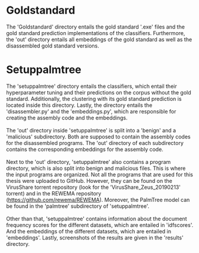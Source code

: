 # Goldstandard
The 'Goldstandard' directory entails the gold standard '.exe' files and the gold standard prediction implementations of the classifiers. Furthermore, the 'out' directory entails all embeddings of the gold standard as well as the disassembled gold standard versions.
# Setuppalmtree
The 'setuppalmtree' directory entails the classifiers, which entail their hyperparameter tuning and their predictions on the corpus without the gold standard. Additionally, the clustering with its gold standard prediction is located inside this directory. Lastly, the directory entails the 'disassembler.py' and the 'embeddings.py', which are responsible for creating the assembly code and the embeddings.<br />  
The 'out' directory inside 'setuppalmtree' is split into a 'benign' and a 'malicious' subdirectory. Both are supposed to contain the assembly codes for the disassembled programs. The 'out' directory of each subdirectory contains the corresponding embeddings for the assembly code. <br /> <br /> 
Next to the 'out' directory, 'setuppalmtree' also contains a program directory, which is also split into benign and malicious files. This is where the input programs are organized. Not all the programs that are used for this thesis were uploaded to GitHub. However, they can be found on the VirusShare torrent repository (look for the 'VirusShare_Zeus_20190213' torrent) and in the REWEMA repository (https://github.com/rewema/REWEMA). Moreover, the PalmTree model can be found in the 'palmtree' subdirectory of 'setuppalmtree'.<br /> <br /> 
Other than that, 'setuppalmtree' contains information about the document frequency scores for the different datasets, which are entailed in 'idfscores'. And the embeddings of the different datasets, which are entailed in 'embeddings'. Lastly, screenshots of the results are given in the 'results' directory.
